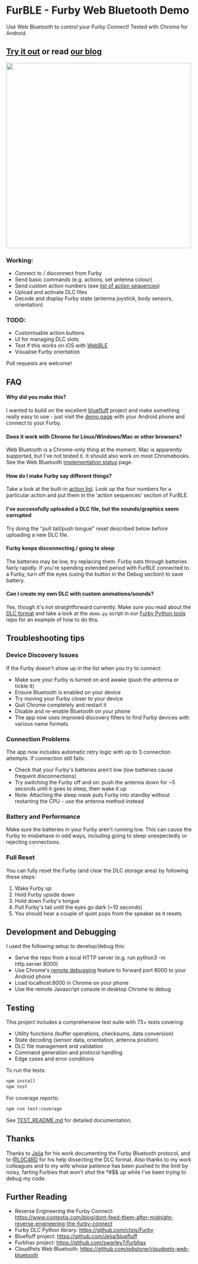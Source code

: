 # FurBLE - Furby Web Bluetooth Demo
Use Web Bluetooth to control your Furby Connect! Tested with Chrome for Android.

## [Try it out](https://pdjstone.github.io/furby-web-bluetooth/furble.html)  or read [our blog](https://www.contextis.com/blog/dont-feed-them-after-midnight-reverse-engineering-the-furby-connect)

<img src="images/furby1.jpg" width="500">

### Working:
- Connect to / disconnect from Furby
- Send basic commands (e.g. actions, set antenna colour)
- Send custom action numbers (see [list of action sequences](https://github.com/Jeija/bluefluff/blob/master/doc/actions.md))
- Upload and activate DLC files
- Decode and display Furby state (antenna joystick, body sensors, orientation)

### TODO:
- Customisable action buttons
- UI for managing DLC slots
- Test if this works on iOS with [WebBLE](https://itunes.apple.com/us/app/webble/id1193531073?mt=8)
- Visualise Furby orientation 

Pull requests are welcome!

## FAQ

#### Why did you make this?
I wanted to build on the excellent [bluefluff](https://github.com/Jeija/bluefluff) project and make something really easy to use - just visit the [demo page](https://pdjstone.github.io/furby-web-bluetooth/furble.html) with your Android phone and connect to your Furby.

#### Does it work with Chrome for Linux/Windows/Mac or other browsers?
Web Bluetooth is a Chrome-only thing at the moment. Mac is apparently supported, but I've not tested it. It should also work on most Chromebooks. See the Web Bluetooth [implementation status](https://github.com/WebBluetoothCG/web-bluetooth/blob/master/implementation-status.md) page.
 
#### How do I make Furby say different things?
Take a look at the built-in [action list](https://github.com/Jeija/bluefluff/blob/master/doc/actions.md#list). Look up the four numbers for a particular action and put them in the 'action sequences' section of FurBLE.

#### I've successfully uploaded a DLC file, but the sounds/graphics seem corrupted
Try doing the "pull tail/push tongue" reset described below before uploading a new DLC file.

#### Furby keeps disconnecting / going to sleep
The batteries may be low, try replacing them. Furby eats through batteries fairly rapidly. If you're spending extended period with FurBLE connected to a Furby, turn off the eyes (using the button in the Debug section) to save battery.

#### Can I create my own DLC with custom animations/sounds?
Yes, though it's not straightforward currently. Make sure you read about the [DLC format](https://www.contextis.com/blog/dont-feed-them-after-midnight-reverse-engineering-the-furby-connect) and take a look at the ```demo.py``` script in our [Furby Python tools](https://github.com/ctxis/furby) repo for an example of how to do this. 

## Troubleshooting tips

### Device Discovery Issues
If the Furby doesn't show up in the list when you try to connect:
- Make sure your Furby is turned on and awake (push the antenna or tickle it)
- Ensure Bluetooth is enabled on your device
- Try moving your Furby closer to your device
- Quit Chrome completely and restart it
- Disable and re-enable Bluetooth on your phone
- The app now uses improved discovery filters to find Furby devices with various name formats

### Connection Problems
The app now includes automatic retry logic with up to 3 connection attempts. If connection still fails:
- Check that your Furby's batteries aren't low (low batteries cause frequent disconnections)
- Try switching the Furby off and on: push the antenna down for ~5 seconds until it goes to sleep, then wake it up
- Note: Attaching the sleep mask puts Furby into standby without restarting the CPU - use the antenna method instead

### Battery and Performance
Make sure the batteries in your Furby aren't running low. This can cause the Furby to misbehave in odd ways, including going to sleep unexpectedly or rejecting connections.

### Full Reset
You can fully reset the Furby (and clear the DLC storage area) by following these steps:
1. Wake Furby up
2. Hold Furby upside down
3. Hold down Furby's tongue
4. Pull Furby's tail until the eyes go dark (~10 seconds)
5. You should hear a couple of quiet pops from the speaker as it resets


## Development and Debugging

I used the following setup to develop/debug this:
- Serve the repo from a local HTTP server (e.g. run python3 -m http.server 8000)
- Use Chrome's [remote debugging](https://developers.google.com/web/tools/chrome-devtools/remote-debugging/) feature to forward port 8000 to your Android phone
- Load localhost:8000 in Chrome on your phone
- Use the remote Javascript console in desktop Chrome to debug

## Testing

This project includes a comprehensive test suite with 73+ tests covering:
- Utility functions (buffer operations, checksums, data conversion)
- State decoding (sensor data, orientation, antenna position)
- DLC file management and validation
- Command generation and protocol handling
- Edge cases and error conditions

To run the tests:
```bash
npm install
npm test
```

For coverage reports:
```bash
npm run test:coverage
```

See [TEST_README.md](TEST_README.md) for detailed documentation.

## Thanks
Thanks to [Jeija](https://github.com/Jeija) for his work documenting the Furby Bluetooth protocol, and to [@L0C4RD](https://twitter.com/L0C4RD) for his help dissecting the DLC format. Also thanks to my work colleagues and to my wife whose patience has been pushed to the limit by noisy, farting Furbies that won't shut the *#$& up while I've been trying to debug my code.

## Further Reading
- Reverse Engineering the Furby Connect: https://www.contextis.com/blog/dont-feed-them-after-midnight-reverse-engineering-the-furby-connect
- Furby DLC Python library: https://github.com/ctxis/Furby
- Bluefluff project: https://github.com/Jeija/bluefluff
- Furbhax project: https://github.com/swarley7/furbhax
- CloudPets Web Bluetooth: https://github.com/pdjstone/cloudpets-web-bluetooth
